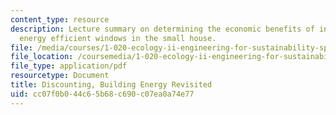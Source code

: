 ```yaml
---
content_type: resource
description: Lecture summary on determining the economic benefits of installing more
  energy efficient windows in the small house.
file: /media/courses/1-020-ecology-ii-engineering-for-sustainability-spring-2008/cc07f0b044c65b68c690c07ea0a74e77_lec15.pdf
file_location: /coursemedia/1-020-ecology-ii-engineering-for-sustainability-spring-2008/cc07f0b044c65b68c690c07ea0a74e77_lec15.pdf
file_type: application/pdf
resourcetype: Document
title: Discounting, Building Energy Revisited
uid: cc07f0b0-44c6-5b68-c690-c07ea0a74e77
---
```

